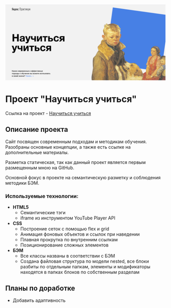 ![Header](./images/readme/readme__header.png "Header")

# Проект "Научиться учиться"
Ссылка на проект - <a href="https://bichurines.github.io/how-to-learn/" target="_blank">Научиться учиться</a>

## Описание проекта
Сайт посвящен современным подходам и методикам обучения. Разобраны основные концепции, а также есть ссылке на дополнительные материалы.

Разметка статическая, так как данный проект является первым размещенным мною на GitHub.

Основной фокус в проекте на семантическую разметку и соблюдения методики БЭМ.

### Используемые технологии:
* __HTML5__
  * Семантические тэги
  * iframe из инструментом YouTube Player API
* __CSS__
  * Построение сеток с помощью flex и grid
  * Анимация фоновых объектов и ссылок при наведении
  * Плавная прокрутка по внутренним ссылкам
  * Позиционирование сложных элементов
* __БЭМ__
  * Все классы названы в соответствии с БЭМ
  * Создана файловая структура по модели nested, все блоки разбиты по отдельным папкам, элементы и модификаторы находятся в папках блоков по собственным разделам

## Планы по доработке

* Добавить адаптивность
